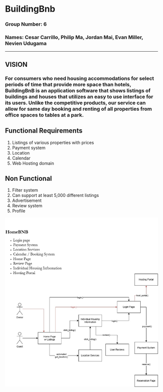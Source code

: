 # **BuildingBnb**

### **Group Number: 6**
### **Names: Cesar Carrillo, Philip Ma, Jordan Mai, Evan Miller, Nevien Udugama**


--- 

## **VISION**
### For consumers who need housing accommodations for select periods of time that provide more space than hotels, BuildingBnB is an application software that shows listings of buildings and houses that utilizes an easy to use interface for its users. Unlike the competitive products, our service can allow for same day booking and renting of all properties from office spaces to tables at a park.

## **Functional Requirements**
1. Listings of various properties with prices
1. Payment system
2. Location
3. Calendar
4. Web Hosting domain

## **Non Functional**
1. Filter system
2. Can support at least 5,000 different listings
3. Advertisement
4. Review system
5. Profile
   
![alt text](/image.jpg)